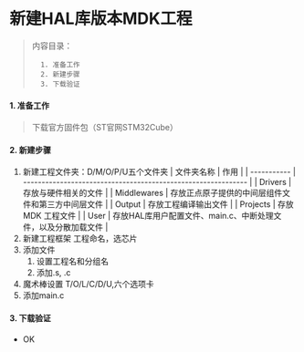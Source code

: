 <!--
 * @Date: 2024-06-02
 * @LastEditors: GoKo-Son626
 * @LastEditTime: 2024-06-15
 * @FilePath: \STM32_Study\基础篇\9.新建HAL库版本MDK工程.md
 * @Description: 
-->

# 新建HAL库版本MDK工程

> 内容目录：
>
>       1. 准备工作
>       2. 新建步骤
>       3. 下载验证

#### 1. 准备工作

> 下载官方固件包（ST官网STM32Cube）

#### 2. 新建步骤

1. 新建工程文件夹：D/M/O/P/U五个文件夹
   | 文件夹名称  | 作用                                                          |
   | ----------- | ------------------------------------------------------------- |
   | Drivers     | 存放与硬件相关的文件                                          |
   | Middlewares | 存放正点原子提供的中间层组件文件和第三方中间层文件            |
   | Output      | 存放工程编译输出文件                                          |
   | Projects    | 存放 MDK 工程文件                                             |
   | User        | 存放HAL库用户配置文件、main.c、中断处理文件，以及分散加载文件 |
2. 新建工程框架
   工程命名，选芯片 
3. 添加文件
   1. 设置工程名和分组名
   2. 添加.s, .c
4. 魔术棒设置
   T/O/L/C/D/U,六个选项卡 
5. 添加main.c

#### 3. 下载验证

- OK